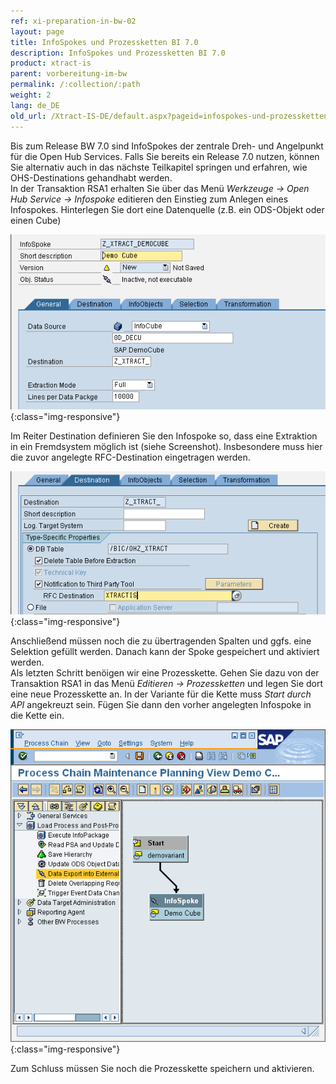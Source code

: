 ```yaml
---
ref: xi-preparation-in-bw-02
layout: page
title: InfoSpokes und Prozessketten BI 7.0
description: InfoSpokes und Prozessketten BI 7.0
product: xtract-is
parent: vorbereitung-im-bw
permalink: /:collection/:path
weight: 2
lang: de_DE
old_url: /Xtract-IS-DE/default.aspx?pageid=infospokes-und-prozessketten
---
```


Bis zum Release BW 7.0 sind InfoSpokes der zentrale Dreh- und Angelpunkt für die Open Hub Services. Falls Sie bereits ein Release 7.0 nutzen, können Sie alternativ auch in das nächste Teilkapitel springen und erfahren, wie OHS-Destinations gehandhabt werden.<br>
In der Transaktion RSA1 erhalten Sie über das Menü *Werkzeuge -> Open Hub Service -> Infospoke* editieren den Einstieg zum Anlegen eines Infospokes. Hinterlegen Sie dort eine Datenquelle (z.B. ein ODS-Objekt oder einen Cube)

![OHS-InfoSpoke-01](/img/content/OHS-InfoSpoke-01.png){:class="img-responsive"}

Im Reiter Destination definieren Sie den Infospoke so, dass eine Extraktion in ein Fremdsystem möglich ist (siehe Screenshot). Insbesondere muss hier die zuvor angelegte RFC-Destination eingetragen werden.

![OHS-InfoSpoke-02](/img/content/OHS-InfoSpoke-02.png){:class="img-responsive"}

Anschließend müssen noch die zu übertragenden Spalten und ggfs. eine Selektion gefüllt werden. Danach kann der Spoke gespeichert und aktiviert werden.<br>
Als letzten Schritt benöigen wir eine Prozesskette. Gehen Sie dazu von der Transaktion RSA1 in das Menü *Editieren -> Prozessketten* und legen Sie dort eine neue Prozesskette an. In der Variante für die Kette muss *Start durch API*  angekreuzt sein. Fügen Sie dann den vorher angelegten Infospoke in die Kette ein.

![OHS-InfoSpoke-03](/img/content/OHS-InfoSpoke-03.png){:class="img-responsive"}

Zum Schluss müssen Sie noch die Prozesskette speichern und aktivieren.